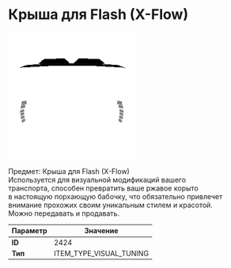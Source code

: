 # Крыша для Flash (X-Flow)

![Item Image](../img/2424.webp?raw=true)

Предмет: Крыша для Flash (X-Flow)<br>Используется для визуальной модификаций вашего<br>транспорта, способен превратить ваше ржавое корыто<br>в настоящую порхающую бабочку, что обязательно привлечет<br>внимание прохожих своим уникальным стилем и красотой.<br>Можно передавать и продавать.


| Параметр | Значение |
|----------|----------|
| **ID** | 2424 |
| **Тип** | ITEM_TYPE_VISUAL_TUNING |

